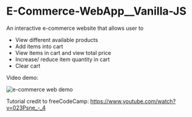 # E-Commerce-WebApp__Vanilla-JS

An interactive e-commerce website that allows user to 
- View different available products
- Add items into cart
- View items in cart and view total price
- Increase/ reduce item quantity in cart 
- Clear cart 

Video demo:

![e-commerce web demo](https://user-images.githubusercontent.com/57489399/99892655-100cb080-2cb2-11eb-8126-9817e6596bf5.gif)

Tutorial credit to freeCodeCamp: https://www.youtube.com/watch?v=023Psne_-_4

